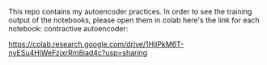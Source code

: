 This repo contains my autoencoder practices. In order to see the training output of the notebooks, please open them in colab here's the link for each notebook:
contractive autoencoder:





https://colab.research.google.com/drive/1HjlPkM6T-nyESu4HjWeFzjxrRm8iad4c?usp=sharing
